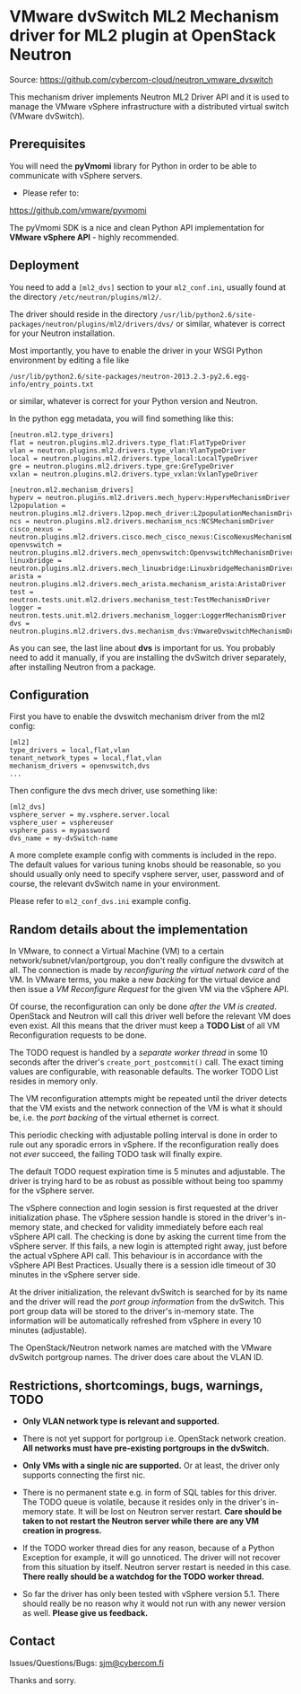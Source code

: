 VMware dvSwitch ML2 Mechanism driver for ML2 plugin at OpenStack Neutron
========================================================================

Source: https://github.com/cybercom-cloud/neutron_vmware_dvswitch

This mechanism driver implements Neutron ML2 Driver API and it is used
to manage the VMware vSphere infrastructure with a distributed virtual
switch (VMware dvSwitch).



Prerequisites
-------------

You will need the **pyVmomi** library for Python in order to be able
to communicate with vSphere servers.

* Please refer to:

https://github.com/vmware/pyvmomi

The pyVmomi SDK is a nice and clean Python API implementation
for **VMware vSphere API** - highly recommended.



Deployment
----------

You need to add a `[ml2_dvs]` section to your `ml2_conf.ini`,
usually found at the directory `/etc/neutron/plugins/ml2/`.

The driver should reside in the directory
`/usr/lib/python2.6/site-packages/neutron/plugins/ml2/drivers/dvs/`
or similar, whatever is correct for your Neutron installation.

Most importantly, you have to enable the driver in your WSGI
Python environment by editing a file like

`/usr/lib/python2.6/site-packages/neutron-2013.2.3-py2.6.egg-info/entry_points.txt`

or similar, whatever is correct for your Python version and Neutron.


In the python egg metadata, you will find something like this:

	[neutron.ml2.type_drivers]
	flat = neutron.plugins.ml2.drivers.type_flat:FlatTypeDriver
	vlan = neutron.plugins.ml2.drivers.type_vlan:VlanTypeDriver
	local = neutron.plugins.ml2.drivers.type_local:LocalTypeDriver
	gre = neutron.plugins.ml2.drivers.type_gre:GreTypeDriver
	vxlan = neutron.plugins.ml2.drivers.type_vxlan:VxlanTypeDriver

	[neutron.ml2.mechanism_drivers]
	hyperv = neutron.plugins.ml2.drivers.mech_hyperv:HypervMechanismDriver
	l2population = neutron.plugins.ml2.drivers.l2pop.mech_driver:L2populationMechanismDriver
	ncs = neutron.plugins.ml2.drivers.mechanism_ncs:NCSMechanismDriver
	cisco_nexus = neutron.plugins.ml2.drivers.cisco.mech_cisco_nexus:CiscoNexusMechanismDriver
	openvswitch = neutron.plugins.ml2.drivers.mech_openvswitch:OpenvswitchMechanismDriver
	linuxbridge = neutron.plugins.ml2.drivers.mech_linuxbridge:LinuxbridgeMechanismDriver
	arista = neutron.plugins.ml2.drivers.mech_arista.mechanism_arista:AristaDriver
	test = neutron.tests.unit.ml2.drivers.mechanism_test:TestMechanismDriver
	logger = neutron.tests.unit.ml2.drivers.mechanism_logger:LoggerMechanismDriver
	dvs = neutron.plugins.ml2.drivers.dvs.mechanism_dvs:VmwareDvswitchMechanismDriver


As you can see, the last line about **dvs** is important for us.
You probably need to add it manually, if you are installing
the dvSwitch driver separately, after installing Neutron from a package.



Configuration
-------------

First you have to enable the dvswitch mechanism driver from the ml2 config:

	[ml2]
	type_drivers = local,flat,vlan
	tenant_network_types = local,flat,vlan
	mechanism_drivers = openvswitch,dvs
	...

Then configure the dvs mech driver, use something like:

	[ml2_dvs]
	vsphere_server = my.vsphere.server.local
	vsphere_user = vsphereuser
	vsphere_pass = mypassword
	dvs_name = my-dvSwitch-name


A more complete example config with comments is included in the repo.
The default values for various tuning knobs should be reasonable,
so you should usually only need to specify vsphere server, user, password
and of course, the relevant dvSwitch name in your environment.

Please refer to `ml2_conf_dvs.ini` example config.



Random details about the implementation
---------------------------------------

In VMware, to connect a Virtual Machine (VM) to a certain
network/subnet/vlan/portgroup, you don't really configure
the dvswitch at all. The connection is made by *reconfiguring
the virtual network card* of the VM. In VMware terms, you make
a new *backing* for the virtual device and then issue a *VM Reconfigure
Request* for the given VM via the vSphere API.

Of course, the reconfiguration can only be done *after the VM is created*.
OpenStack and Neutron will call this driver well before
the relevant VM does even exist. All this means that the
driver must keep a **TODO List** of all VM Reconfiguration requests
to be done.

The TODO request is handled by a *separate worker thread* in some 10 seconds
after the driver's `create_port_postcommit()` call. The exact timing
values are configurable, with reasonable defaults.
The worker TODO List resides in memory only.

The VM reconfiguration attempts might be repeated until the driver
detects that the VM exists and the network connection of the VM
is what it should be, i.e. the *port backing* of the virtual ethernet
is correct.

This periodic checking with adjustable polling interval is done
in order to rule out any sporadic errors in vSphere.
If the reconfiguration really does not *ever* succeed,
the failing TODO task will finally expire.

The default TODO request expiration time is 5 minutes and adjustable.
The driver is trying hard to be as robust as possible without being
too spammy for the vSphere server.

The vSphere connection and login session is first requested at the
driver initialization phase. The vSphere session handle is stored
in the driver's in-memory state, and checked for validity immediately
before each real vSphere API call. The checking is done by asking
the current time from the vSphere server. If this fails, a new login
is attempted right away, just before the actual vSphere API call.
This behaviour is in accordance with the vSphere API Best Practices.
Usually there is a session idle timeout of 30 minutes
in the vSphere server side.

At the driver initialization, the relevant dvSwitch is searched for
by its name and the driver will read the *port group information*
from the dvSwitch. This port group data will be stored to the driver's
in-memory state. The information will be automatically refreshed
from vSphere in every 10 minutes (adjustable).

The OpenStack/Neutron network names are matched with the VMware dvSwitch
portgroup names. The driver does care about the VLAN ID.



Restrictions, shortcomings, bugs, warnings, TODO
------------------------------------------------

* **Only VLAN network type is relevant and supported.**

* There is not yet support for portgroup i.e. OpenStack network
  creation. **All networks must have pre-existing portgroups in the dvSwitch.**

* **Only VMs with a single nic are supported.**
  Or at least, the driver only supports connecting the first nic.

* There is no permanent state e.g. in form of SQL tables for this driver.
  The TODO queue is volatile, because it resides only in the driver's
  in-memory state. It will be lost on Neutron server restart.
  **Care should be taken to not restart the Neutron server while there are
  any VM creation in progress.**

* If the TODO worker thread dies for any reason,
  because of a Python Exception for example, it will go unnoticed.
  The driver will not recover from this situation by itself.
  Neutron server restart is needed in this case.
  **There really should be a watchdog for the TODO worker thread.**

* So far the driver has only been tested with vSphere version 5.1.
  There should really be no reason why it would not run with any
  newer version as well. **Please give us feedback.**



Contact
-------

Issues/Questions/Bugs: sjm@cybercom.fi

Thanks and sorry.

